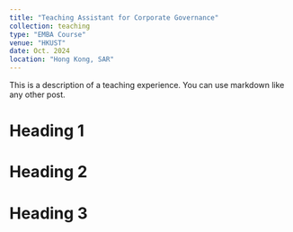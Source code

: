 ```yaml
---
title: "Teaching Assistant for Corporate Governance"
collection: teaching
type: "EMBA Course"
venue: "HKUST"
date: Oct. 2024
location: "Hong Kong, SAR"
---
```


This is a description of a teaching experience. You can use markdown like any other post.

Heading 1
======

Heading 2
======

Heading 3
======
